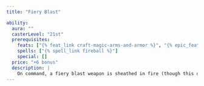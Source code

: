 ```yaml
---
title: "Fiery Blast"

ability:
  aura: ""
  casterLevel: "21st"
  prerequisites:
    feats: ["{% feat_link craft-magic-arms-and-armor %}", "{% epic_feat_link craft-epic-magic-arms-and-armor %}"]
    spells: ["{% spell_link fireball %}"]
    special: []
  price: "+6 bonus"
  description: |
    On command, a fiery blast weapon is sheathed in fire (though this deals no damage to the wielder). On any hit, this fire engulfs the creature struck, dealing +{% die_roll 3 6 0 %} points of bonus fire damage. On a successful critical hit it instead deals +{% die_roll 6 6 0 %} points of fire damage (or +{% die_roll 9 6 0 %} if the critical multiplier is &times;3, or +{% die_roll 12 6 0 %} if the critical multiplier is &times;4). Bows, crossbows, and slings with this special ability bestow the bonus fire damage upon their ammunition.
---
```

